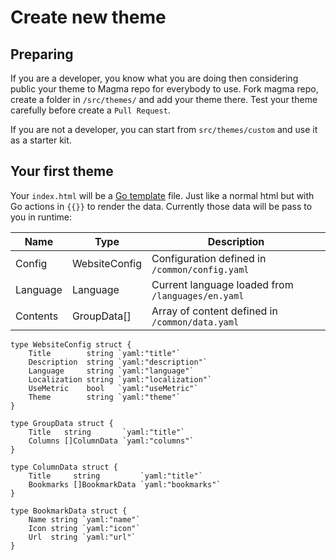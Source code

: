 # Create new theme

## Preparing

If you are a developer, you know what you are doing then considering public your theme to Magma repo for everybody to use. Fork magma repo, create a folder in `/src/themes/` and add your theme there. Test your theme carefully before create a `Pull Request`.

If you are not a developer, you can start from `src/themes/custom` and use it as a starter kit.

## Your first theme

Your `index.html` will be a [Go template](https://pkg.go.dev/text/template) file. Just like a normal html but with Go actions in `{{}}` to render the data. Currently those data will be pass to you in runtime:

|Name|Type|Description|
|-|-|-|
|Config|WebsiteConfig|Configuration defined in `/common/config.yaml` |
|Language|Language|Current language loaded from `/languages/en.yaml`|
|Contents|GroupData[]|Array of content defined in `/common/data.yaml`|

```
type WebsiteConfig struct {
	Title        string `yaml:"title"`
	Description  string `yaml:"description"`
	Language     string `yaml:"language"`
	Localization string `yaml:"localization"`
	UseMetric    bool   `yaml:"useMetric"`
	Theme        string `yaml:"theme"`
}
```

```
type GroupData struct {
	Title   string       `yaml:"title"`
	Columns []ColumnData `yaml:"columns"`
}

type ColumnData struct {
	Title     string         `yaml:"title"`
	Bookmarks []BookmarkData `yaml:"bookmarks"`
}

type BookmarkData struct {
	Name string `yaml:"name"`
	Icon string `yaml:"icon"`
	Url  string `yaml:"url"`
}
```
